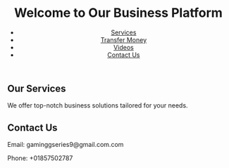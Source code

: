 <!DOCTYPE html>
<html lang="en">
<head>
  <meta charset="UTF-8">
  <meta name="viewport" content="width=device-width, initial-scale=1.0">
  <title>Excellent Business Platform</title>
  <link rel="stylesheet" href="styles.css">
</head>
<body>
  <header>
    <h1>Welcome to Our Business Platform</h1>
    <nav>
      <ul>
        <li><a href="#services">Services</a></li>
        <li><a href="#transfer">Transfer Money</a></li>
        <li><a href="#videos">Videos</a></li>
        <li><a href="#contact">Contact Us</a></li>
      </ul>
    </nav>
  </header>

  <main>
    <section id="services">
      <h2>Our Services</h2>
      <p>We offer top-notch business solutions tailored for your needs.</p>
    </section>
  </main>

  <footer id="contact">
    <h2>Contact Us</h2>
    <p>Email: gaminggseries9@gmail.com.com</p>
    <p>Phone: +01857502787</p>
  </footer>

  <script src="scripts.js"></script>
</body>
</html>
